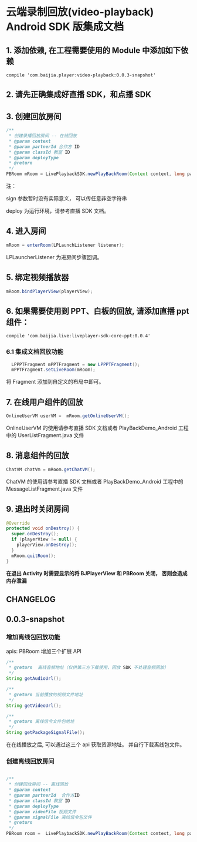 # 云端录制回放(video-playback) Android SDK 版集成文档

## 1. 添加依赖, 在工程需要使用的 Module 中添加如下依赖
```Gradle
compile 'com.baijia.player:video-playback:0.0.3-snapshot'
```

## 2. 请先正确集成好直播 SDK，和点播 SDK

## 3. 创建回放房间
```java
/**
 * 创建录播回放房间 -- 在线回放
 * @param context
 * @param partnerId 合作方 ID
 * @param classId 教室 ID
 * @param deployType
 * @return
 */
PBRoom mRoom = LivePlaybackSDK.newPlayBackRoom(Context context, long partnerId, long classId, LPConstants.LPDeployType deployType);
```
注：

sign 参数暂时没有实际意义， 可以传任意非空字符串

deploy 为运行环境，请参考直播 SDK 文档。

## 4. 进入房间
```java
mRoom = enterRoom(LPLaunchListener listener);
```
LPLauncherListener 为进房间步骤回调。 

## 5. 绑定视频播放器
```java
mRoom.bindPlayerView(playerView);
```

## 6. 如果需要使用到 PPT、白板的回放, 请添加直播 ppt 组件：
```Gradle
compile 'com.baijia.live:liveplayer-sdk-core-ppt:0.0.4'
```

### 6.1 集成文档回放功能
```java
  LPPPTFragment mPPTFragment = new LPPPTFragment();
  mPPTFragment.setLiveRoom(mRoom);
```
将 Fragment 添加到自定义的布局中即可。


## 7. 在线用户组件的回放
```java
OnlineUserVM userVM =  mRoom.getOnlineUserVM();
```
OnlineUserVM 的使用请参考直播 SDK 文档或者 PlayBackDemo_Android 工程中的 UserListFragment.java 文件


## 8. 消息组件的回放
```java
ChatVM chatVm = mRoom.getChatVM();
```
ChatVM 的使用请参考直播 SDK 文档或者 PlayBackDemo_Android 工程中的 MessageListFragment.java 文件

## 9. 退出时关闭房间
```java
@Override
protected void onDestroy() {
  super.onDestroy();
  if (playerView != null) {
    playerView.onDestroy();
  }
  mRoom.quitRoom();
}
```
**在退出 Activity 时需要显示的将 BJPlayerView 和 PBRoom 关闭， 否则会造成内存泄漏**


## CHANGELOG

## 0.0.3-snapshot 
### 增加离线包回放功能

apis:
PBRoom 增加三个扩展 API
```java
/**
 * @return  离线音频地址（仅供第三方下载使用，回放 SDK 不处理音频回放）
 */
String getAudioUrl();
```

```java
/**
 * @return 当前播放的视频文件地址
 */
String getVideoUrl();
```

```java
/**
 * @return 离线信令文件包地址
 */
String getPackageSignalFile();
```

在在线播放之后, 可以通过这三个 api 获取资源地址。 并自行下载离线包文件。

### 创建离线回放房间

```java

/**
 * 创建回放房间 -- 离线回放
 * @param context
 * @param partnerId  合作方ID
 * @param classId 教室 ID
 * @param deployType
 * @param videoFile 视频文件
 * @param signalFile 离线信令包文件
 * @return
 */
PBRoom room =  LivePlaybackSDK.newPlayBackRoom(Context context, long partnerId, long classId, LPConstants.LPDeployType deployType, File videoFile, File signalFile); 
```


